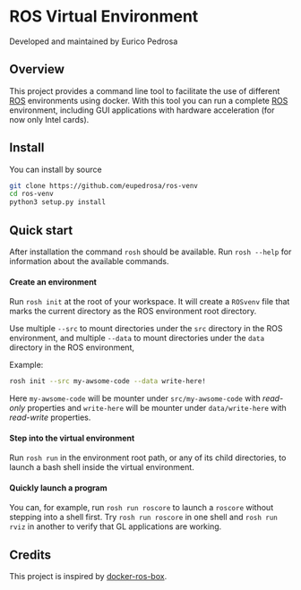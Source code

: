 ROS Virtual Environment
==================================

Developed and maintained by Eurico Pedrosa

## Overview

This project provides a command line tool to facilitate the use of different [ROS][1] environments using docker.
With this tool you can run a complete [ROS][1] environment, including GUI applications with hardware acceleration (for now only Intel cards).

## Install

You can install by source
```bash
git clone https://github.com/eupedrosa/ros-venv
cd ros-venv
python3 setup.py install
```

## Quick start

After installation the command `rosh` should be available.
Run `rosh --help` for information about the available commands.

#### Create an environment
Run `rosh init` at the root of your workspace.
It will create a `ROSvenv` file that marks the current directory as the ROS environment root directory.

Use multiple `--src` to mount directories under the `src` directory in the ROS environment,
and multiple `--data` to mount directories under the `data` directory in the ROS environment,

Example:
```sh
rosh init --src my-awsome-code --data write-here!
```
Here `my-awsome-code` will be mounter under `src/my-awsome-code` with *read-only* properties and
`write-here` will be mounter under `data/write-here` with *read-write* properties.

#### Step into the virtual environment
Run `rosh run` in the environment root path, or any of its child directories, to launch a bash shell inside the virtual environment.

#### Quickly launch a program
You can, for example, run `rosh run roscore` to launch a `roscore` without stepping into a shell first.
Try `rosh run roscore` in one shell and `rosh run rviz` in another to verify that GL applications are working.


## Credits
This project is inspired by [docker-ros-box](https://github.com/pierrekilly/docker-ros-box).

[1]: http://wiki.ros.org
